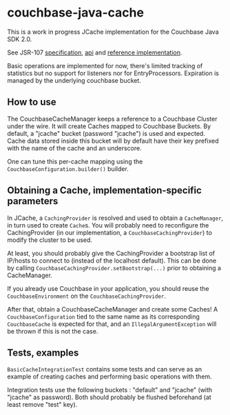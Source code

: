 couchbase-java-cache
====================

This is a work in progress JCache implementation for the Couchbase Java SDK 2.0.

See JSR-107 [specification](https://docs.google.com/document/d/1MZQstO9GJo_MUMy5iD5sxCrstunnQ1f85ekCng8LcqM/edit?usp=sharing), [api](https://github.com/jsr107/jsr107spec) and [reference implementation](https://github.com/jsr107/RI).

Basic operations are implemented for now, there's limited tracking of statistics but no support for listeners nor for EntryProcessors.
Expiration is managed by the underlying couchbase bucket.

## How to use
The CouchbaseCacheManager keeps a reference to a Couchbase Cluster under the wire. It will create Caches mapped to Couchbase Buckets.
By default, a "jcache" bucket (password "jcache") is used and expected. Cache data stored inside this bucket will by default have their key prefixed with the name of the cache and an underscore.

One can tune this per-cache mapping using the `CouchbaseConfiguration.builder()` builder.

## Obtaining a Cache, implementation-specific parameters
In JCache, a `CachingProvider` is resolved and used to obtain a `CacheManager`, in turn used to create `Cache`s. You will probably need to reconfigure the CachingProvider (in our implementation, a `CouchbaseCachingProvider`) to modify the cluster to be used.

At least, you should probably give the CachingProvider a bootstrap list of IP/hosts to connect to (instead of the localhost default). This can be done by calling `CouchbaseCachingProvider.setBootstrap(...)` prior to obtaining a CacheManager.

If you already use Couchbase in your application, you should reuse the `CouchbaseEnvironment` on the `CouchbaseCachingProvider`.

After that, obtain a CouchbaseCacheManager and create some Caches! A `CouchbaseConfiguration` tied to the same name as its corresponding `CouchbaseCache` is expected for that, and an `IllegalArgumentException` will be thrown if this is not the case.

## Tests, examples
`BasicCacheIntegrationTest` contains some tests and can serve as an example of creating caches and performing basic operations with them.

Integration tests use the following buckets : "default" and "jcache" (with "jcache" as password). Both should probably be flushed beforehand (at least remove "test" key).
